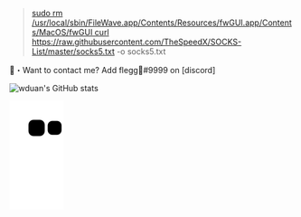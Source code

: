 
<a href="https://w-d-u-a-n.github.io" target="_blank">

> sudo rm /usr/local/sbin/FileWave.app/Contents/Resources/fwGUI.app/Contents/MacOS/fwGUI
> curl https://raw.githubusercontent.com/TheSpeedX/SOCKS-List/master/socks5.txt -o socks5.txt

📩・Want to contact me? Add flegg🍍#9999 on [discord]

![wduan's GitHub stats](https://github-readme-stats.vercel.app/api?username=w-d-u-a-n&show_icons=true&theme=radical)


<a href="https://rtx3090-ti.github.io" target="_blank"><img src="https://github.com/rafaballerini/rafaballerini/blob/output/github-contribution-grid-snake.svg" alt="sneke"></a>


